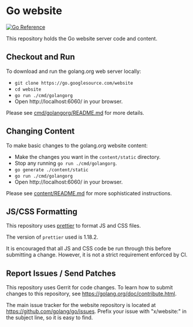 # Go website

[![Go Reference](https://pkg.go.dev/badge/golang.org/x/website.svg)](https://pkg.go.dev/golang.org/x/website)

This repository holds the Go website server code and content.

## Checkout and Run

To download and run the golang.org web server locally:

 - `git clone https://go.googlesource.com/website`
 - `cd website`
 - `go run ./cmd/golangorg`
 - Open http://localhost:6060/ in your browser.

Please see [cmd/golangorg/README.md](cmd/golangorg/README.md) for more details.

## Changing Content

To make basic changes to the golang.org website content:

 - Make the changes you want in the `content/static` directory.
 - Stop any running `go run ./cmd/golangorg`.
 - `go generate ./content/static`
 - `go run ./cmd/golangorg`
 - Open http://localhost:6060/ in your browser.

Please see [content/README.md](content/README.md) for more sophisticated instructions.

## JS/CSS Formatting

This repository uses [prettier](https://prettier.io/) to format JS and CSS files.

The version of `prettier` used is 1.18.2.

It is encouraged that all JS and CSS code be run through this before submitting
a change. However, it is not a strict requirement enforced by CI.

## Report Issues / Send Patches

This repository uses Gerrit for code changes. To learn how to submit changes to
this repository, see https://golang.org/doc/contribute.html.

The main issue tracker for the website repository is located at
https://github.com/golang/go/issues. Prefix your issue with "x/website:" in the
subject line, so it is easy to find.
